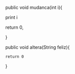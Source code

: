 public void mudanca(int i){

print i

return 0,

}


public void altera(String feliz){


    return 0
}

